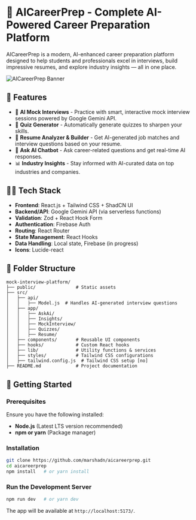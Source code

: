 # 🎯 AICareerPrep - Complete AI-Powered Career Preparation Platform

AICareerPrep is a modern, AI-enhanced career preparation platform designed to help students and professionals excel in interviews, build impressive resumes, and explore industry insights — all in one place.

![AICareerPrep Banner](https://www.kindpng.com/picc/m/150-1500375_transparent-interview-png-job-interview-images-cartoon-png.png)


## 🚀 Features

- 🤖 **AI Mock Interviews** - Practice with smart, interactive mock interview sessions powered by Google Gemini API.
- 🧠 **Quiz Generator** - Automatically generate quizzes to sharpen your skills.
- 📝 **Resume Analyzer & Builder** - Get AI-generated job matches and interview questions based on your resume.
- 💬 **Ask AI Chatbot** - Ask career-related questions and get real-time AI responses.
- 📊 **Industry Insights** - Stay informed with AI-curated data on top industries and companies.


## 🧑‍💻 Tech Stack

- **Frontend**: React.js + Tailwind CSS + ShadCN UI
- **Backend/API**: Google Gemini API (via serverless functions)
- **Validation**: Zod + React Hook Form
- **Authentication**: Firebase Auth
- **Routing**: React Router
- **State Management**: React Hooks
- **Data Handling**: Local state, Firebase (in progress)
- **Icons**: Lucide-react

## 📂 Folder Structure
```
mock-interview-platform/
├── public/               # Static assets
├── src/
│   ├── api/
│   │   ├── Model.js  # Handles AI-generated interview questions
│   ├── app/
│   │   ├── AskAi/
│   │   ├── Insights/
│   │   ├── MockInterview/
│   │   ├── Quizzes/
│   │   ├── Resume/
│   ├── components/       # Reusable UI components
│   ├── hooks/            # Custom React hooks
│   ├── lib/              # Utility functions & services
│   ├── styles/           # Tailwind CSS configurations
│   ├── tailwind.config.js  # Tailwind CSS setup [no]
├── README.md             # Project documentation
```

## 🚀 Getting Started
### **Prerequisites**
Ensure you have the following installed:
- **Node.js** (Latest LTS version recommended)
- **npm or yarn** (Package manager)

### **Installation**
```bash
git clone https://github.com/marshadn/aicareerprep.git
cd aicareerprep
npm install   # or yarn install
```

### **Run the Development Server**
```bash
npm run dev   # or yarn dev
```
The app will be available at `http://localhost:5173/`.

